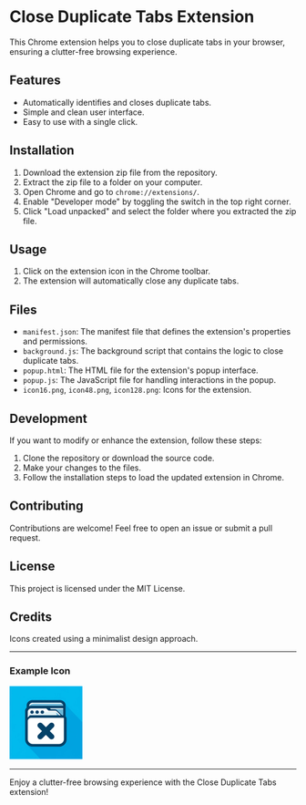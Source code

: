# Close Duplicate Tabs Extension

This Chrome extension helps you to close duplicate tabs in your browser, ensuring a clutter-free browsing experience.

## Features

- Automatically identifies and closes duplicate tabs.
- Simple and clean user interface.
- Easy to use with a single click.

## Installation

1. Download the extension zip file from the repository.
2. Extract the zip file to a folder on your computer.
3. Open Chrome and go to `chrome://extensions/`.
4. Enable "Developer mode" by toggling the switch in the top right corner.
5. Click "Load unpacked" and select the folder where you extracted the zip file.

## Usage

1. Click on the extension icon in the Chrome toolbar.
2. The extension will automatically close any duplicate tabs.

## Files

- `manifest.json`: The manifest file that defines the extension's properties and permissions.
- `background.js`: The background script that contains the logic to close duplicate tabs.
- `popup.html`: The HTML file for the extension's popup interface.
- `popup.js`: The JavaScript file for handling interactions in the popup.
- `icon16.png`, `icon48.png`, `icon128.png`: Icons for the extension.

## Development

If you want to modify or enhance the extension, follow these steps:

1. Clone the repository or download the source code.
2. Make your changes to the files.
3. Follow the installation steps to load the updated extension in Chrome.

## Contributing

Contributions are welcome! Feel free to open an issue or submit a pull request.

## License

This project is licensed under the MIT License.

## Credits

Icons created using a minimalist design approach.

---

### Example Icon

![Icon](icon128.png)

---

Enjoy a clutter-free browsing experience with the Close Duplicate Tabs extension!